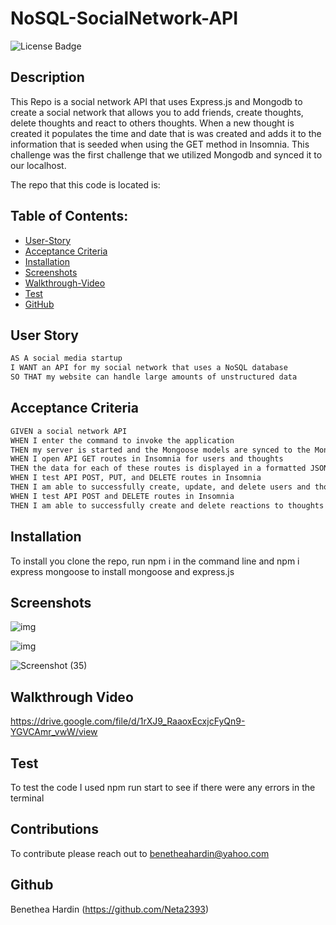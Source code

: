 # NoSQL-SocialNetwork-API


![License Badge](https://img.shields.io/badge/license-MIT-green) 

## Description

This Repo is a social network API that uses Express.js and Mongodb to create a social network that allows you to add friends, create thoughts, delete thoughts and react to others thoughts. When a new thought is created it populates the time and date that is was created and adds it to the information that is seeded when using the GET method in Insomnia. This challenge was the first challenge that we utilized Mongodb and synced it to our localhost. 

The repo that this code is located is: 

## Table of Contents:
  * [User-Story](#user-story)
  * [Acceptance Criteria](#acceptance-criteria)
  * [Installation](#installation)
  * [Screenshots](#screenshots)
  * [Walkthrough-Video](#walkthrough-video)
  * [Test](#test)
  * [GitHub](#github)

## User Story

```md
AS A social media startup
I WANT an API for my social network that uses a NoSQL database
SO THAT my website can handle large amounts of unstructured data
```

## Acceptance Criteria

```md
GIVEN a social network API
WHEN I enter the command to invoke the application
THEN my server is started and the Mongoose models are synced to the MongoDB database
WHEN I open API GET routes in Insomnia for users and thoughts
THEN the data for each of these routes is displayed in a formatted JSON
WHEN I test API POST, PUT, and DELETE routes in Insomnia
THEN I am able to successfully create, update, and delete users and thoughts in my database
WHEN I test API POST and DELETE routes in Insomnia
THEN I am able to successfully create and delete reactions to thoughts and add and remove friends to a user’s friend list
```
## Installation
To install you clone the repo,  run npm i in the command line and npm i express mongoose to install mongoose and express.js


## Screenshots
 



![img](https://github.com/Neta2393/NoSQL-SocialNetwork-API-18/assets/128006949/85467f72-05c6-4c72-99c1-436125ac79ac)

![img](https://github.com/Neta2393/NoSQL-SocialNetwork-API-18/assets/128006949/1da69e96-ac27-44a8-86b4-37f5483d8486)

![Screenshot (35)](https://github.com/Neta2393/NoSQL-SocialNetwork-API-18/assets/128006949/2edf4d4b-5eec-4dc7-bb76-8fcc06175ec5)


## Walkthrough Video

https://drive.google.com/file/d/1rXJ9_RaaoxEcxjcFyQn9-YGVCAmr_vwW/view




## Test
To test the code I used npm run start to see if there were any errors in the terminal

## Contributions
To contribute please reach out to benetheahardin@yahoo.com

## Github 
Benethea Hardin (https://github.com/Neta2393)


